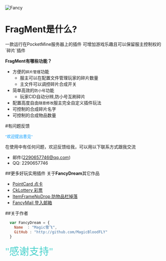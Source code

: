 ![Fancy](http://www.funmc.cc/frag.png)

<h1>FragMent是什么?</h1>
一款运行在PocketMine服务器上的插件
可增加游戏乐趣且可以保留服主控制权的`碎片`插件

<b>FragMent有哪些功能？</b>

* 方便的`碎片管理`功能
    *  服主可以在配置文件管理玩家的碎片数量
    *  主文件可以调控碎片合成开关
* 简单高效的`防小号`功能
  *  玩家CID自动分辨,防小号互刷碎片
* 配置高度自由`随意修改`服主完全自定义插件玩法
 *  可控制的合成碎片名字
 *  可控制的合成物品数量


#有问题反馈

<font color=#0099ff size=2 face="黑体">"欢迎提出意见"</font>

在使用中有任何问题，欢迎反馈给我，可以用以下联系方式跟我交流

* 邮件(2290657746@qq.com)
* QQ: 2290657746

##更多好玩实用插件
关于<b>FancyDream</b>其它作品

* [PointCard 点卡](https://github.com/Cansll/PointCard) 
* [CkLottery 彩票](https://github.com/Cansll/CkLottery)
* [ItemFrameNoDrop 防物品栏掉落](https://github.com/FancyDreamTeam/ItemFrameNoDrop)
* [FancyMail 登入邮箱](https://github.com/MagicBloodFly/FancyMail)

##关于作者

```javascript
  var FancyDream = {
    Name  : "Magic雪飞",
    GitHub : "http://github.com/MagicBloodFLY"
  }
```

<font color=#48D1CC size=6 face="粗体">"感谢支持"</font>

